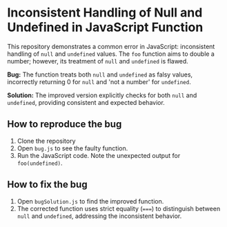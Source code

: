 # Inconsistent Handling of Null and Undefined in JavaScript Function

This repository demonstrates a common error in JavaScript: inconsistent handling of `null` and `undefined` values. The `foo` function aims to double a number; however, its treatment of `null` and `undefined` is flawed.

**Bug:** The function treats both `null` and `undefined` as falsy values, incorrectly returning 0 for `null` and 'not a number' for `undefined`.

**Solution:** The improved version explicitly checks for both `null` and `undefined`, providing consistent and expected behavior.

## How to reproduce the bug
1. Clone the repository
2. Open `bug.js` to see the faulty function.
3. Run the JavaScript code. Note the unexpected output for `foo(undefined)`. 

## How to fix the bug
1. Open `bugSolution.js` to find the improved function.
2. The corrected function uses strict equality (`===`) to distinguish between `null` and `undefined`, addressing the inconsistent behavior.